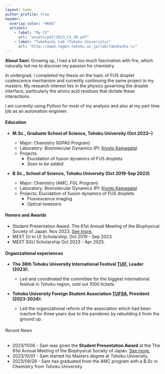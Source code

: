 ```yaml
---
layout: home
author_profile: true
header:
  overlay_color: "#666"
  actions:
    - label: "My CV"
      url: "assets/pdf/2023_CV_SM.pdf"
    - label: "Takahashi Lab (Tohoku University)"
      url: "http://www2.tagen.tohoku.ac.jp/lab/takahashi-s/"
---
```

**About Sam**\\
Growing up, I had a bit too much fascination with fire, which naturally led me to discover my passion for chemistry. 

In undergrad, I completed my thesis on the topic of FUS droplet coalescence mechanism and currently continuing the same project in my masters. My research interest lies in the physics governing the droplet interface, particularly the amino acid residues that dictate these interactions.

I am currently using Python for most of my analysis and also at my part time job as an automation engineer.

#### Education
* **M.Sc., Graduate School of Science, Tohoku University (Oct 2023~)**
    * Major: Chemistry (IGPAS Program)
    * Laboratory: Biomolecular Dynamics (PI: [Kiyoto Kamagata](https://tohoku.elsevierpure.com/ja/persons/kiyoto-kamagata))
    * Projects: 
      * Elucidation of fusion dynamics of FUS droplets
      * *Soon to be added*
  
* **B.Sc., School of Science, Tohoku University (Oct 2019-Sep 2023)**
    * Major: Chemistry (AMC, FGL Program)
    * Laboratory: Biomolecular Dynamics (PI: [Kiyoto Kamagata](https://tohoku.elsevierpure.com/ja/persons/kiyoto-kamagata))
    * Projects: Elucidation of fusion dynamics of FUS droplets
      * Fluorescence imaging
      * Optical tweezers

#### Honors and Awards
* Student Presentation Award. The 61st Annual Meeting of the Biophysical Society of Japan. Nov 2023. [See more.](https://www.biophys.jp/ann/ann01_13.html)
* MEXT (U to U) Scholarship. Oct 2019 - Sep 2023.
* MEXT SGU Scholarship Oct 2023 - Apr 2025.

#### Organizational experiences
* **The 36th Tohoku University International Festival [TUIF](https://www.tufsa.net/tuif2023/dashboard), Leader (2023)**\\
  * Led and coordinated the committee for the biggest international festival in Tohoku region, sold out 1000 tickets.

* **Tohoku University Foreign Student Association [TUFSA](https://www.tufsa.net/), President (2023-2024)**\\
  * Led the organizational reform of the association which had been inactive for three years due to the pandemic by rebuilding it from the ground up.

###### Recent News
- 2023/11/06 - Sam was given the **Student Presentation Award** at the The 61st Annual Meeting of the Biophysical Society of Japan. [See more.](https://www.biophys.jp/ann/ann01_13.html)
- 2023/10/01 - Sam started his Masters degree at Tohoku University.
- 2023/09/26 - Sam has graduated from the AMC program with a B.Sc in Chemistry from Tohoku University.


